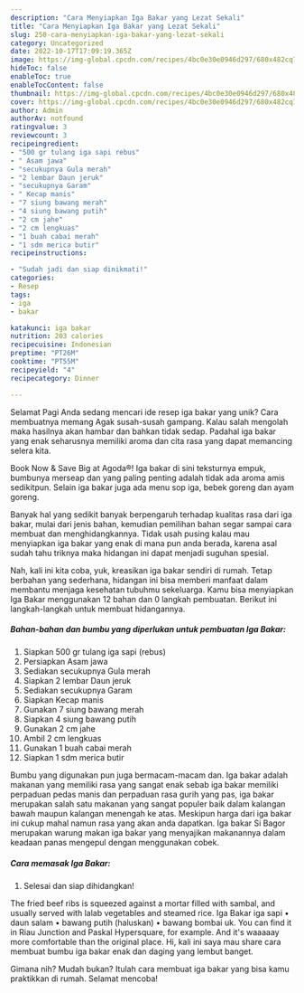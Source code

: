 ```yaml
---
description: "Cara Menyiapkan Iga Bakar yang Lezat Sekali"
title: "Cara Menyiapkan Iga Bakar yang Lezat Sekali"
slug: 250-cara-menyiapkan-iga-bakar-yang-lezat-sekali
category: Uncategorized
date: 2022-10-17T17:09:19.365Z
image: https://img-global.cpcdn.com/recipes/4bc0e30e0946d297/680x482cq70/iga-bakar-foto-resep-utama.jpg
hideToc: false
enableToc: true
enableTocContent: false
thumbnail: https://img-global.cpcdn.com/recipes/4bc0e30e0946d297/680x482cq70/iga-bakar-foto-resep-utama.jpg
cover: https://img-global.cpcdn.com/recipes/4bc0e30e0946d297/680x482cq70/iga-bakar-foto-resep-utama.jpg
author: Admin
authorAv: notfound
ratingvalue: 3
reviewcount: 3
recipeingredient:
- "500 gr tulang iga sapi rebus"
- " Asam jawa"
- "secukupnya Gula merah"
- "2 lembar Daun jeruk"
- "secukupnya Garam"
- " Kecap manis"
- "7 siung bawang merah"
- "4 siung bawang putih"
- "2 cm jahe"
- "2 cm lengkuas"
- "1 buah cabai merah"
- "1 sdm merica butir"
recipeinstructions:

- "Sudah jadi dan siap dinikmati!"
categories:
- Resep
tags:
- iga
- bakar

katakunci: iga bakar 
nutrition: 203 calories
recipecuisine: Indonesian
preptime: "PT26M"
cooktime: "PT55M"
recipeyield: "4"
recipecategory: Dinner

---
```



Selamat Pagi Anda sedang mencari ide resep iga bakar yang unik? Cara membuatnya memang Agak susah-susah gampang. Kalau salah mengolah maka hasilnya akan hambar dan bahkan tidak sedap. Padahal iga bakar yang enak seharusnya memiliki aroma dan cita rasa yang dapat memancing selera kita.


Book Now &amp; Save Big at Agoda®! Iga bakar di sini teksturnya empuk, bumbunya merseap dan yang paling penting adalah tidak ada aroma amis sedikitpun. Selain iga bakar juga ada menu sop iga, bebek goreng dan ayam goreng.

Banyak hal yang sedikit banyak berpengaruh terhadap kualitas rasa dari iga bakar, mulai dari jenis bahan, kemudian pemilihan bahan segar sampai cara membuat dan menghidangkannya. Tidak usah pusing kalau mau menyiapkan iga bakar yang enak di mana pun anda berada, karena asal sudah tahu triknya maka hidangan ini dapat menjadi suguhan spesial.


Nah, kali ini kita coba, yuk, kreasikan iga bakar sendiri di rumah. Tetap berbahan yang sederhana, hidangan ini bisa memberi manfaat dalam membantu menjaga kesehatan tubuhmu sekeluarga. Kamu bisa menyiapkan Iga Bakar menggunakan 12 bahan dan 0 langkah pembuatan. Berikut ini langkah-langkah untuk membuat hidangannya.

<!--inarticleads1-->

##### Bahan-bahan dan bumbu yang diperlukan untuk pembuatan Iga Bakar:

1. Siapkan 500 gr tulang iga sapi (rebus)
1. Persiapkan  Asam jawa
1. Sediakan secukupnya Gula merah
1. Siapkan 2 lembar Daun jeruk
1. Sediakan secukupnya Garam
1. Siapkan  Kecap manis
1. Gunakan 7 siung bawang merah
1. Siapkan 4 siung bawang putih
1. Gunakan 2 cm jahe
1. Ambil 2 cm lengkuas
1. Gunakan 1 buah cabai merah
1. Siapkan 1 sdm merica butir


Bumbu yang digunakan pun juga bermacam-macam dan. Iga bakar adalah makanan yang memiliki rasa yang sangat enak sebab iga bakar memiliki perpaduan pedas manis dan perpaduan rasa gurih yang pas, iga bakar merupakan salah satu makanan yang sangat populer baik dalam kalangan bawah maupun kalangan menengah ke atas. Meskipun harga dari iga bakar ini cukup mahal namun rasa yang akan anda dapatkan. Iga bakar Si Bagor merupakan warung makan iga bakar yang menyajikan makanannya dalam keadaan panas mengepul dengan menggunakan cobek. 

<!--inarticleads2-->

##### Cara memasak Iga Bakar:


1. Selesai dan siap dihidangkan!

The fried beef ribs is squeezed against a mortar filled with sambal, and usually served with lalab vegetables and steamed rice. Iga Bakar iga sapi • daun salam • bawang putih (haluskan) • bawang bombai uk. You can find it in Riau Junction and Paskal Hypersquare, for example. And it&#39;s waaaaay more comfortable than the original place. Hi, kali ini saya mau share cara membuat bumbu iga bakar enak dan daging yang lembut banget. 

Gimana nih? Mudah bukan? Itulah cara membuat iga bakar yang bisa kamu praktikkan di rumah. Selamat mencoba!
